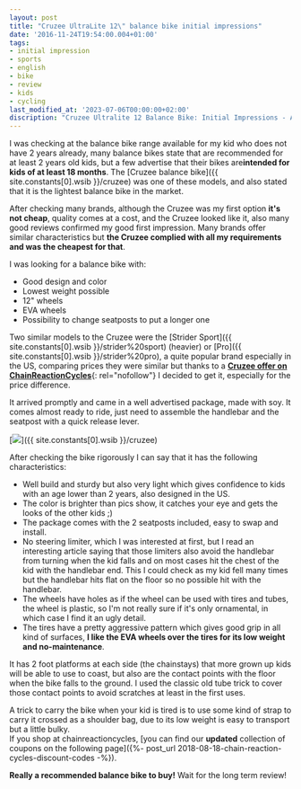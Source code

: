 ```yaml
---
layout: post
title: "Cruzee UltraLite 12\" balance bike initial impressions"
date: '2016-11-24T19:54:00.004+01:00'
tags:
- initial impression
- sports
- english
- bike
- review
- kids
- cycling
last_modified_at: '2023-07-06T00:00:00+02:00'
discription: "Cruzee Ultralite 12 Balance Bike: Initial Impressions - An initial review and impressions of the Cruzee Ultralite 12 balance bike."
---
```


I was checking at the balance bike range available for my kid who does not have 2 years already, many balance bikes state that are recommended for at least 2 years old kids, but a few advertise that their bikes are**intended for kids of at least 18 months**. The [Cruzee balance bike]({{ site.constants[0].wsib }}/cruzee) was one of these models, and also stated that it is the lightest balance bike in the market.  
  
After checking many brands, although the Cruzee was my first option **it's not cheap**, quality comes at a cost, and the Cruzee looked like it, also many good reviews confirmed my good first impression. Many brands offer similar characteristics but **the Cruzee complied with all my requirements and was the cheapest for that**.  
  
I was looking for a balance bike with:  

* Good design and color
* Lowest weight possible
* 12" wheels
* EVA wheels
* Possibility to change seatposts to put a longer one

Two similar models to the Cruzee were the [Strider Sport]({{ site.constants[0].wsib }}/strider%20sport) (heavier) or [Pro]({{ site.constants[0].wsib }}/strider%20pro), a quite popular brand especially in the US, comparing prices they were similar but thanks to a [**Cruzee offer on ChainReactionCycles**](https://ad.zanox.com/ppc/?37368613C2015662025T&ULP=%5b%5bhttps://www.chainreactioncycles.com/es/es/bicicleta-de-equilibrio-cruzee/rp-prod124802%5d%5d){: rel="nofollow"} I decided to get it, especially for the price difference.  
  
It arrived promptly and came in a well advertised package, made with soy. It comes almost ready to ride, just need to assemble the handlebar and the seatpost with a quick release lever.  
  
[![](https://4.bp.blogspot.com/-zuWMDIi_2WM/WDc3T505BII/AAAAAAAAA5U/Z8kUJGdH_tU-SC-f_-hAxnxM3vHSe6G7wCLcB/s320/cruzee.jpg)]({{ site.constants[0].wsib }}/cruzee)

After checking the bike rigorously I can say that it has the following characteristics:  
  
* Well build and sturdy but also very light which gives confidence to kids with an age lower than 2 years, also designed in the US.
* The color is brighter than pics show, it catches your eye and gets the looks of the other kids ;)
* The package comes with the 2 seatposts included, easy to swap and install.
* No steering limiter, which I was interested at first, but I read an interesting article saying that those limiters also avoid the handlebar from turning when the kid falls and on most cases hit the chest of the kid with the handlebar end. This I could check as my kid fell many times but the handlebar hits flat on the floor so no possible hit with the handlebar.
* The wheels have holes as if the wheel can be used with tires and tubes, the wheel is plastic, so I'm not really sure if it's only ornamental, in which case I find it an ugly detail.
* The tires have a pretty aggressive pattern which gives good grip in all kind of surfaces, **I like the EVA wheels over the tires for its low weight and no-maintenance**.

It has 2 foot platforms at each side (the chainstays) that more grown up kids will be able to use to coast, but also are the contact points with the floor when the bike falls to the ground. I used the classic old tube trick to cover those contact points to avoid scratches at least in the first uses.

A trick to carry the bike when your kid is tired is to use some kind of strap to carry it crossed as a shoulder bag, due to its low weight is easy to transport but a little bulky.  
If you shop at chainreactioncycles, [you can find our **updated** collection of coupons on the following page]({%- post_url 2018-08-18-chain-reaction-cycles-discount-codes -%}).

**Really a recommended balance bike to buy!** Wait for the long term review!

